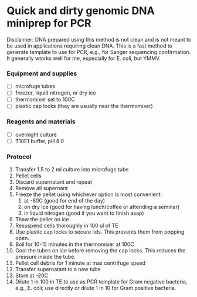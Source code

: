 # Quick and dirty genomic DNA miniprep for PCR

Disclaimer: DNA prepared using this method is not clean and is not meant to be used in applications requiring clean DNA. This is a fast method to generate template to use for PCR, e.g., for Sanger sequencing confirmation. It generally wtorks well for me, especially for E. coli, but YMMV. 

### Equipment and supplies

- [ ] microfuge tubes
- [ ] freezer, liquid nitrogen, or dry ice
- [ ] thermomixer set to 100C
- [ ] plastic cap locks (they are usually near the thermomixer)

### Reagents and materials

- [ ] overnight culture 
- [ ] T10E1 buffer, pH 8.0

### Protocol

1. Transfer 1.5 to 2 ml culture into microfuge tube
2. Pellet cells
3. Discard supernatant and repeat 
4. Remove all supernant
5. Freeze the pellet using whichever option is most convenient:
    1. at -80C (good for end of the day)
    2. on dry ice (good for having lunch/coffee or attending a seminar)
    3. in liquid nitrogen (good if you want to finish asap)
6. Thaw the pellet on ice
7. Resuspend cells thoroughly in 100 ul of TE
8. Use plastic cap locks to secure lids. This prevents them from popping open.
9. Boil for 10-15 minutes in the thermomixer at 100C
10. Cool the tubes on ice before removing the cap locks. This reduces the pressure inside the tube.
11. Pellet cell debris for 1 minute at max centrifuge speed 
12. Transfer supernatant to a new tube
12. Store at -20C
13. Dilute 1 in 100 in TE to use as PCR template for Gram negative bacteria, e.g., E. coli; use directly or dilute 1 in 10 for Gram positive bacteria.


